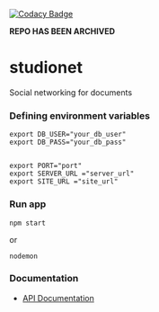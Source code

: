 [![Codacy Badge](https://api.codacy.com/project/badge/Grade/09ad2a19bf054da99c23a46d0be78b79)](https://www.codacy.com/app/edmundmok/studionet?utm_source=github.com&amp;utm_medium=referral&amp;utm_content=edmundmok/studionet&amp;utm_campaign=Badge_Grade)

__REPO HAS BEEN ARCHIVED__

# studionet
Social networking for documents


### Defining environment variables
```
export DB_USER="your_db_user"
export DB_PASS="your_db_pass"


export PORT="port"
export SERVER_URL ="server_url"
export SITE_URL ="site_url"

```

### Run app
```
npm start
```
or
```
nodemon
```

### Documentation
* [API Documentation](docs/api.md)



